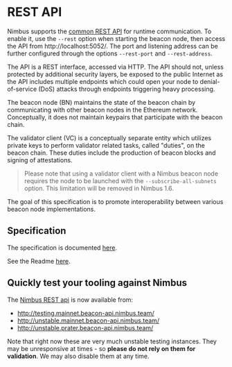 # REST API

Nimbus supports the [common REST API](https://ethereum.github.io/beacon-APIs/) for runtime communication. To enable it, use the `--rest` option when starting the beacon node, then access the API from http://localhost:5052/. The port and listening address can be further configured through the options `--rest-port` and `--rest-address`.

The API is a REST interface, accessed via HTTP. The API should not, unless protected by additional security layers, be exposed to the public Internet as the API includes multiple endpoints which could open your node to denial-of-service (DoS) attacks through endpoints triggering heavy processing.

The beacon node (BN) maintains the state of the beacon chain by communicating with other beacon nodes in the Ethereum network. Conceptually, it does not maintain keypairs that participate with the beacon chain.

The validator client (VC) is a conceptually separate entity which utilizes private keys to perform validator related tasks, called "duties", on the beacon chain. These duties include the production of beacon blocks and signing of attestations.

> Please note that using a validator client with a Nimbus beacon node requires the node to be launched with the `--subscribe-all-subnets` option. This limitation will be removed in Nimbus 1.6.

The goal of this specification is to promote interoperability between various beacon node implementations.

## Specification
The specification is documented [here](https://ethereum.github.io/beacon-APIs/).

See the Readme [here](https://github.com/ethereum/beacon-apis).

## Quickly test your tooling against Nimbus

 The [Nimbus REST api](https://nimbus.guide/rest-api.html) is now available from:
 
* http://testing.mainnet.beacon-api.nimbus.team/
* http://unstable.mainnet.beacon-api.nimbus.team/
* http://unstable.prater.beacon-api.nimbus.team/


Note that right now these are very much unstable testing instances. They may be unresponsive at times - so **please do not rely on them for validation**. We may also disable them at any time.


